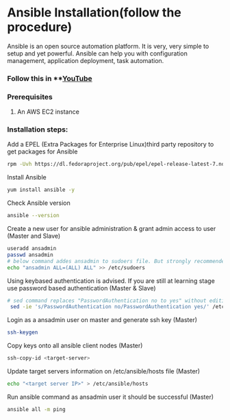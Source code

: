 # Ansible Installation(follow the procedure)

Ansible is an open source automation platform. It is very, very simple to setup and yet powerful. Ansible can help you with configuration management, application deployment, task automation.

### Follow this in **[YouTube](https://www.youtube.com/watch?v=79xFyOc_eEY)

### Prerequisites

1. An AWS EC2 instance 

### Installation steps:

Add a EPEL (Extra Packages for Enterprise Linux)third party repository to get packages for Ansible 
```sh 
rpm -Uvh https://dl.fedoraproject.org/pub/epel/epel-release-latest-7.noarch.rpm
```

Install Ansible
```sh 
yum install ansible -y 
```

Check Ansible version 

```sh 
ansible --version
```

Create a new user for ansible administration & grant admin access to user (Master and Slave)
```sh 
useradd ansadmin
passwd ansadmin
# below command addes ansadmin to sudoers file. But strongly recommended to use "visudo" command if you are aware vi or nano editor. 
echo "ansadmin ALL=(ALL) ALL" >> /etc/sudoers
```

Using keybased authentication is advised. If you are still at learning stage use password based authentication (Master & Slave)
```sh 
# sed command replaces "PasswordAuthentication no to yes" without editing file 
 sed -ie 's/PasswordAuthentication no/PasswordAuthentication yes/' /etc/ssh/sshd_config
``` 
Login as a ansadmin user on master and generate ssh key (Master)
```sh 
ssh-keygen
```
Copy keys onto all ansible client nodes (Master)
```sh 
ssh-copy-id <target-server>
```

Update target servers information on /etc/ansible/hosts file (Master)
```sh 
echo "<target server IP>" > /etc/ansible/hosts
```
Run ansible command as ansadmin user it should be successful (Master)
```sh 
ansible all -m ping
```
